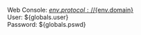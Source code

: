 Web Console: <a href='${env.protocol}://${env.domain}'>${env.protocol}://${env.domain}</a><br/> 
User: ${globals.user}</br>
Password: ${globals.pswd}
